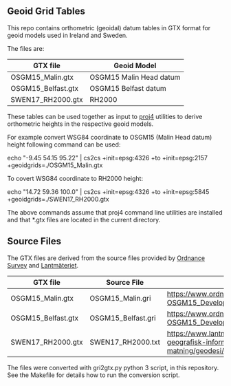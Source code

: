 Geoid Grid Tables
-----------------

This repo contains orthometric (geoidal) datum tables in GTX format for geoid models used in Ireland and Sweden.

The files are:

|   GTX file          |     Geoid Model
|---------------------|--------------------
|  OSGM15_Malin.gtx   | OSGM15 Malin Head datum
|  OSGM15_Belfast.gtx | OSGM15 Belfast datum
|  SWEN17_RH2000.gtx  | RH2000

These tables can be used together as input to [proj4][0] utilities to derive orthometric heights in the respective geoid models.

For example convert WSG84 coordinate to OSGM15 (Malin Head datum) height following command can be used:

  echo "-9.45 54.15 95.22" | cs2cs +init=epsg:4326 +to +init=epsg:2157 +geoidgrids=./OSGM15_Malin.gtx

To covert WSG84 coordinate to RH2000 height:

  echo "14.72 59.36 100.0" | cs2cs +init=epsg:4326 +to +init=epsg:5845 +geoidgrids=./SWEN17_RH2000.gtx

The above commands assume that proj4 command line utilities are installed and that *.gtx files are located in the current directory.


Source Files
------------

The GTX files are derived from the source files provided by [Ordnance Survey][1] and [Lantmäteriet][2].

|   GTX file         |     Source File    | Source Archive
|--------------------|--------------------|---------------
| OSGM15_Malin.gtx   | OSGM15_Malin.gri   | https://www.ordnancesurvey.co.uk/docs/gps/OSTN15-OSGM15_DevelopersPack.zip
| OSGM15_Belfast.gtx | OSGM15_Belfast.gri | https://www.ordnancesurvey.co.uk/docs/gps/OSTN15-OSGM15_DevelopersPack.zip
| SWEN17_RH2000.gtx  | SWEN17_RH2000.txt  | https://www.lantmateriet.se/globalassets/kartor-och-geografisk-information/gps-och-matning/geodesi/transformationer/swen17_rh2000_txt.zip

The files were converted with gri2gtx.py python 3 script, in this repository.
See the Makefile for details how to run the conversion script.

[0]: https://proj4.org/
[1]: https://www.ordnancesurvey.co.uk/
[2]: https://www.lantmateriet.se/en/
